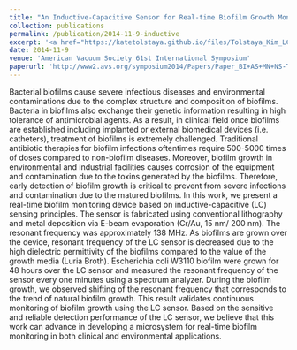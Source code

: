 ```yaml
---
title: "An Inductive-Capacitive Sensor for Real-time Biofilm Growth Monitoring"
collection: publications
permalink: /publication/2014-11-9-inductive
excerpt: '<a href="https://katetolstaya.github.io/files/Tolstaya_Kim_LC_Sensor.pptx"> [Slides] </a>'
date: 2014-11-9
venue: 'American Vacuum Society 61st International Symposium'
paperurl: 'http://www2.avs.org/symposium2014/Papers/Paper_BI+AS+MN+NS-TuM2.html'
---
```


Bacterial biofilms cause severe infectious diseases and environmental contaminations due to the complex structure and composition of biofilms. Bacteria in biofilms also exchange their genetic information resulting in high tolerance of antimicrobial agents. As a result, in clinical field once biofilms are established including implanted or external biomedical devices (i.e. catheters), treatment of biofilms is extremely challenged. Traditional antibiotic therapies for biofilm infections oftentimes require 500-5000 times of doses compared to non-biofilm diseases. Moreover, biofilm growth in environmental and industrial facilities causes corrosion of the equipment and contamination due to the toxins generated by the biofilms.  Therefore, early detection of biofilm growth is critical to prevent from severe infections and contamination due to the matured biofilms. In this work, we present a real-time biofilm monitoring device based on inductive-capacitive (LC) sensing principles. The sensor is fabricated using conventional lithography and metal deposition via E-beam evaporation (Cr/Au, 15 nm/ 200 nm). The resonant frequency was approximately 138 MHz. As biofilms are grown over the device, resonant frequency of the LC sensor is decreased due to the high dielectric permittivity of the biofilms compared to the value of the growth media (Luria Broth). Escherichia coli W3110 biofilm were grown for 48 hours over the LC sensor and measured the resonant frequency of the sensor every one minutes using a spectrum analyzer. During the biofilm growth, we observed shifting of the resonant frequency that corresponds to the trend of natural biofilm growth. This result validates continuous monitoring of biofilm growth using the LC sensor. Based on the sensitive and reliable detection performance of the LC sensor, we believe that this work can advance in developing a microsystem for real-time biofilm monitoring in both clinical and environmental applications.

